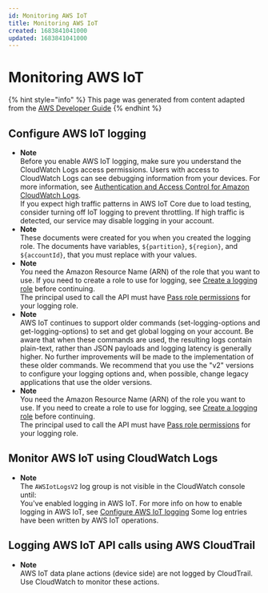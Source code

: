 ```yaml
---
id: Monitoring AWS IoT
title: Monitoring AWS IoT
created: 1683841041000
updated: 1683841041000
---
```

# Monitoring AWS IoT

{% hint style="info" %}
This page was generated from content adapted from the [AWS Developer Guide](https://github.com/awsdocs/aws-iot-docs.git)
{% endhint %}

## Configure AWS IoT logging

- **Note**  
Before you enable AWS IoT logging, make sure you understand the CloudWatch Logs access permissions\. Users with access to CloudWatch Logs can see debugging information from your devices\. For more information, see [Authentication and Access Control for Amazon CloudWatch Logs](https://docs.aws.amazon.com/AmazonCloudWatch/latest/monitoring/auth-and-access-control-cw.html)\.  
If you expect high traffic patterns in AWS IoT Core due to load testing, consider turning off IoT logging to prevent throttling\. If high traffic is detected, our service may disable logging in your account\.
- **Note**  
These documents were created for you when you created the logging role\. The documents have variables, `${partition}`, `${region}`, and `${accountId}`, that you must replace with your values\.
- **Note**  
You need the Amazon Resource Name \(ARN\) of the role that you want to use\. If you need to create a role to use for logging, see [Create a logging role](#create-logging-role) before continuing\.  
 The principal used to call the API must have [Pass role permissions](pass-role.md) for your logging role\.
- **Note**  
AWS IoT continues to support older commands \(set\-logging\-options and get\-logging\-options\) to set and get global logging on your account\. Be aware that when these commands are used, the resulting logs contain plain\-text, rather than JSON payloads and logging latency is generally higher\. No further improvements will be made to the implementation of these older commands\. We recommend that you use the "v2" versions to configure your logging options and, when possible, change legacy applications that use the older versions\.
- **Note**  
You need the Amazon Resource Name \(ARN\) of the role you want to use\. If you need to create a role to use for logging, see [Create a logging role](#create-logging-role) before continuing\.  
The principal used to call the API must have [Pass role permissions](pass-role.md) for your logging role\.


## Monitor AWS IoT using CloudWatch Logs

- **Note**  
The `AWSIotLogsV2` log group is not visible in the CloudWatch console until:  
You've enabled logging in AWS IoT\. For more info on how to enable logging in AWS IoT, see [Configure AWS IoT logging](configure-logging.md)
Some log entries have been written by AWS IoT operations\.


## Logging AWS IoT API calls using AWS CloudTrail

- **Note**  
AWS IoT data plane actions \(device side\) are not logged by CloudTrail\. Use CloudWatch to monitor these actions\.

